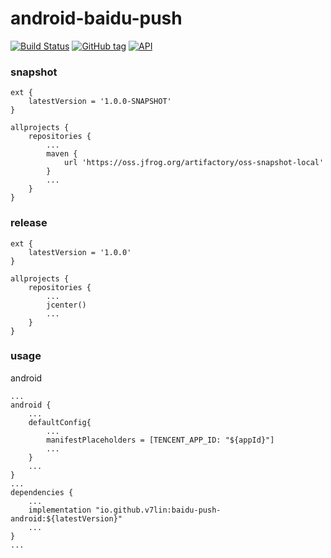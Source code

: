 # android-baidu-push

[![Build Status](https://cloud.drone.io/api/badges/v7lin/android-baidu-push/status.svg)](https://cloud.drone.io/v7lin/android-baidu-push)
[![GitHub tag](https://img.shields.io/github/tag/v7lin/android-baidu-push.svg)](https://github.com/v7lin/android-baidu-push/releases)
[![API](https://img.shields.io/badge/API-14%2B-brightgreen.svg?style=flat)](https://android-arsenal.com/api?level=14)

### snapshot

````
ext {
    latestVersion = '1.0.0-SNAPSHOT'
}

allprojects {
    repositories {
        ...
        maven {
            url 'https://oss.jfrog.org/artifactory/oss-snapshot-local'
        }
        ...
    }
}
````

### release

````
ext {
    latestVersion = '1.0.0'
}

allprojects {
    repositories {
        ...
        jcenter()
        ...
    }
}
````

### usage

android
````
...
android {
    ...
    defaultConfig{
        ...
        manifestPlaceholders = [TENCENT_APP_ID: "${appId}"]
        ...
    }
    ...
}
...
dependencies {
    ...
    implementation "io.github.v7lin:baidu-push-android:${latestVersion}"
    ...
}
...
````
